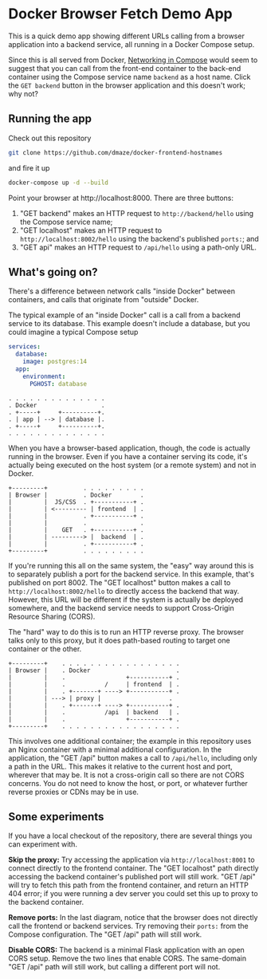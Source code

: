 # Docker Browser Fetch Demo App

This is a quick demo app showing different URLs calling from a browser application into a backend service, all running in a Docker Compose setup.

Since this is all served from Docker, [Networking in Compose](https://docs.docker.com/compose/networking/) would seem to suggest that you can call from the front-end container to the back-end container using the Compose service name `backend` as a host name.  Click the `GET backend` button in the browser application and this doesn't work; why not?

## Running the app

Check out this repository

```sh
git clone https://github.com/dmaze/docker-frontend-hostnames
```

and fire it up

```sh
docker-compose up -d --build
```

Point your browser at http://localhost:8000.  There are three buttons:

1. "GET backend" makes an HTTP request to `http://backend/hello` using the Compose service name;
2. "GET localhost" makes an HTTP request to `http://localhost:8002/hello` using the backend's published `ports:`; and
3. "GET api" makes an HTTP request to `/api/hello` using a path-only URL.

## What's going on?

There's a difference between network calls "inside Docker" between containers, and calls that originate from "outside" Docker.

The typical example of an "inside Docker" call is a call from a backend service to its database.  This example doesn't include a database, but you could imagine a typical Compose setup

```yaml
services:
  database:
    image: postgres:14
  app:
    environment:
      PGHOST: database
```

```none
. . . . . . . . . . . . . .
. Docker                  .
. +-----+     +----------+.
. | app | --> | database |.
. +-----+     +----------+.
. . . . . . . . . . . . . .
```

When you have a browser-based application, though, the code is actually running in the browser.  Even if you have a container serving its code, it's actually being executed on the host system (or a remote system) and not in Docker.

```none
+---------+          . . . . . . . . .
| Browser |          . Docker        .
|         |  JS/CSS  . +-----------+ .
|         | <--------- | frontend  | .
|         |          . +-----------+ .
|         |          .               .
|         |    GET   . +-----------+ .
|         | ---------> |  backend  | .
|         |          . +-----------+ .
+---------+          . . . . . . . . .
```

If you're running this all on the same system, the "easy" way around this is to separately publish a port for the backend service.  In this example, that's published on port 8002.  The "GET localhost" button makes a call to `http://localhost:8002/hello` to directly access the backend that way.  However, this URL will be different if the system is actually be deployed somewhere, and the backend service needs to support Cross-Origin Resource Sharing (CORS).

The "hard" way to do this is to run an HTTP reverse proxy.  The browser talks only to this proxy, but it does path-based routing to target one container or the other.

```none
+---------+    . . . . . . . . . . . . . . . . .
| Browser |    . Docker                        .
|         |    .                 +-----------+ .
|         |    .           /     | frontend  | .
|         |    . +-------+ ----> +-----------+ .
|         | ---> | proxy |                   .
|         |    . +-------+ ----> +-----------+ .
|         |    .           /api  | backend   | .
|         |    .                 +-----------+ .
+---------+    . . . . . . . . . . . . . . . . .
```

This involves one additional container; the example in this repository uses an Nginx container with a minimal additional configuration.  In the application, the "GET /api" button makes a call to `/api/hello`, including only a path in the URL.  This makes it relative to the current host and port, wherever that may be.  It is not a cross-origin call so there are not CORS concerns.  You do not need to know the host, or port, or whatever further reverse proxies or CDNs may be in use.

## Some experiments

If you have a local checkout of the repository, there are several things you can experiment with.

**Skip the proxy:** Try accessing the application via `http://localhost:8001` to connect directly to the frontend container.  The "GET localhost" path directly accessing the backend container's published port will still work.  "GET /api" will try to fetch this path from the frontend container, and return an HTTP 404 error; if you were running a dev server you could set this up to proxy to the backend container.

**Remove ports:** In the last diagram, notice that the browser does not directly call the frontend or backend services.  Try removing their `ports:` from the Compose configuration.  The "GET /api" path will still work.

**Disable CORS:** The backend is a minimal Flask application with an open CORS setup.  Remove the two lines that enable CORS.  The same-domain "GET /api" path will still work, but calling a different port will not.
